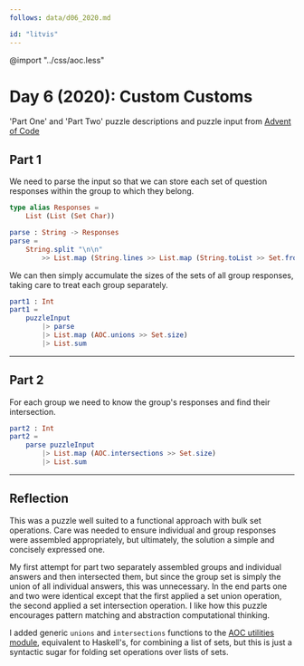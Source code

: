 ```yaml
---
follows: data/d06_2020.md

id: "litvis"
---
```


@import "../css/aoc.less"

# Day 6 (2020): Custom Customs

'Part One' and 'Part Two' puzzle descriptions and puzzle input from [Advent of Code](https://adventofcode.com/2020/day/6)

## Part 1

We need to parse the input so that we can store each set of question responses within the group to which they belong.

```elm {l}
type alias Responses =
    List (List (Set Char))
```

```elm {l}
parse : String -> Responses
parse =
    String.split "\n\n"
        >> List.map (String.lines >> List.map (String.toList >> Set.fromList))
```

We can then simply accumulate the sizes of the sets of all group responses, taking care to treat each group separately.

```elm {l r}
part1 : Int
part1 =
    puzzleInput
        |> parse
        |> List.map (AOC.unions >> Set.size)
        |> List.sum
```

---

## Part 2

For each group we need to know the group's responses and find their intersection.

```elm {l r}
part2 : Int
part2 =
    parse puzzleInput
        |> List.map (AOC.intersections >> Set.size)
        |> List.sum
```

---

## Reflection

This was a puzzle well suited to a functional approach with bulk set operations. Care was needed to ensure individual and group responses were assembled appropriately, but ultimately, the solution a simple and concisely expressed one.

My first attempt for part two separately assembled groups and individual answers and then intersected them, but since the group set is simply the union of all individual answers, this was unnecessary. In the end parts one and two were identical except that the first applied a set union operation, the second applied a set intersection operation. I like how this puzzle encourages pattern matching and abstraction computational thinking.

I added generic `unions` and `intersections` functions to the [AOC utilities module](../examples/aocExamples.md#unions), equivalent to Haskell's, for combining a list of sets, but this is just a syntactic sugar for folding set operations over lists of sets.
